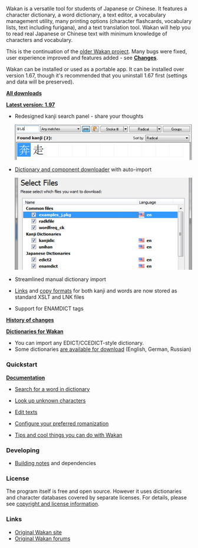 Wakan is a versatile tool for students of Japanese or Chinese. It features a character dictionary, a word dictionary, a text editor, a vocabulary management utility, many printing options (character flashcards, vocabulary lists, text including furigana), and a text translation tool. Wakan will help you to read real Japanese or Chinese text with minimum knowledge of characters and vocabulary.

This is the continuation of the [older Wakan project](http://wakan.manga.cz). Many bugs were fixed, user experience improved and features added - see **[Changes](Changes)**.

Wakan can be installed or used as a portable app. It can be installed over version 1.67, though it's recommended that you uninstall 1.67 first (settings and data will be preserved).

**[All downloads](https://drive.google.com/folderview?id=0B0jSbSrihj-yRDN4WlJXS05BOVE&usp=sharing#list)**

**[Latest version: 1.97](https://drive.google.com/open?id=1Xne8BbENjn1mAEQqkjU3ffW1kDON8SkP)**

 * Redesigned kanji search panel - share your thoughts

    ![images/kanji-search-panel.png](images/kanji-search-panel.png)

 * [Dictionary and component downloader](Downloader) with auto-import

    ![images/downloader-select.png](images/downloader-select.png)

 * Streamlined manual dictionary import
 * [Links](CustomLinks) and [copy formats](CopyFormats) for both kanji and words are now stored as standard XSLT and LNK files
 * Support for ENAMDICT tags

**[History of changes](Changes)**

**[Dictionaries for Wakan](https://drive.google.com/folderview?id=0B0jSbSrihj-yVmtxMll3aEw0RVE&usp=sharing#list)**

  * You can import any EDICT/CCEDICT-style dictionary.
  * Some dictionaries [are available for download](https://drive.google.com/folderview?id=0B0jSbSrihj-yVmtxMll3aEw0RVE&usp=sharing#list) (English, German, Russian)


### Quickstart

**[Documentation](HelpContents)**

* [Search for a word in dictionary](Dictionary#Dictionary)

* [Look up unknown characters](KanjiList#Search_tips)

* [Edit texts](Editor#How_to_write_Japanese_text)

* [Configure your preferred romanization](Settings#Romanization)

* [Tips and cool things you can do with Wakan](Tips)


### Developing
* [Building notes](http://bitbucket.org/himselfv/wakan/src/tip/.building.txt) and dependencies

### License
The program itself is free and open source. However it uses dictionaries and character databases covered by separate licenses. For details, please see [copyright and license information](Copyright).

### Links
* [Original Wakan site](http://wakan.manga.cz)
* [Original Wakan forums](http://wakan.manga.cz/forum/)